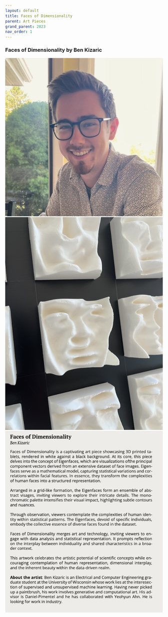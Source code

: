 ```yaml
---
layout: default
title: Faces of Dimensionality
parent: Art Pieces
grand_parent: 2023
nav_order: 1
---
```


### Faces of Dimensionality by Ben Kizaric

<div class="container">
    <div class="row-fluid">
        <div class="span2">
            <a href="../../../assets/pics/BenKizaric.jpeg">
            <img src="../../../assets/pics/BenKizaric.jpeg" heigth="120">
            </a>
        </div>
        <div class="span5">
            <a href="../../../assets/pics/faces.png">
            <img src="../../../assets/pics/faces.png" heigth="120">
            </a> 
            <a href="../../../assets/pics/faces-text.png">
            <img src="../../../assets/pics/faces-text.png" heigth="120">
            </a>
        </div>
    </div>
</div>

